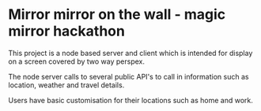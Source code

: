 # Mirror mirror on the wall - magic mirror hackathon

This project is a node based server and client which is intended for display on a screen covered by two way perspex.

The node server calls to several public API's to call in information such as location, weather and travel details.

Users have basic customisation for their locations such as home and work.

